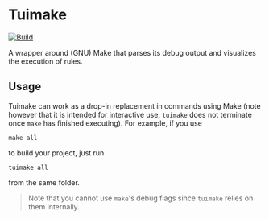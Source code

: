 # Tuimake

[![Build](https://github.com/fwcd/tuimake/actions/workflows/build.yml/badge.svg)](https://github.com/fwcd/tuimake/actions/workflows/build.yml)

A wrapper around (GNU) Make that parses its debug output and visualizes the execution of rules.

## Usage

Tuimake can work as a drop-in replacement in commands using Make (note however that it is intended for interactive use, `tuimake` does not terminate once `make` has finished executing). For example, if you use

```
make all
```

to build your project, just run

```
tuimake all
```

from the same folder.

> Note that you cannot use `make`'s debug flags since `tuimake` relies on them internally.
